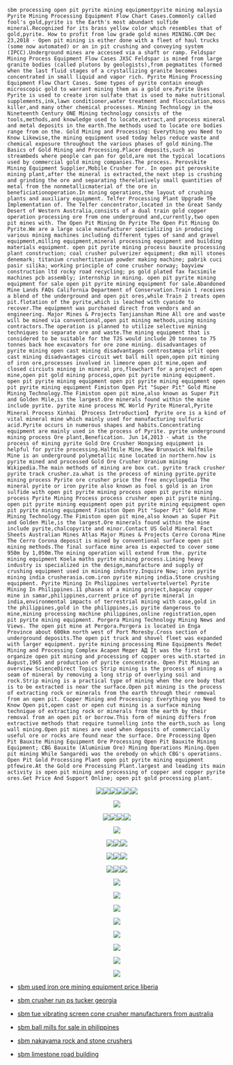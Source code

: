 ```
sbm processing open pit pyrite mining equipmentpyrite mining malaysia Pyrite Mining Processing Equipment Flow Chart Cases.Commonly called fool's gold,pyrite is the Earth's most abundant sulfide mineral.Recognized for its brass yellow color which resembles that of gold,pyrite. How to profit from low grade gold mines MINING.COM Dec 23,2018 · Open pit mining is either done with a fleet of haul trucks (some now automated) or an in pit crushing and conveying system (IPCC).Underground mines are accessed via a shaft or ramp. Feldspar Mining Process Equipment Flow Cases JXSC Feldspar is mined from large granite bodies (called plutons by geologists),from pegmatites (formed when the last fluid stages of a crystallizing granite becomes concentrated in small liquid and vapor rich. Pyrite Mining Processing Equipment Flow Chart Cases. Some types of pyrite contain enough microscopic gold to warrant mining them as a gold ore.Pyrite Uses Pyrite is used to create iron sulfate that is used to make nutritional supplements,ink,lawn conditioner,water treatment and flocculation,moss killer,and many other chemical processes. Mining Technology in the Nineteenth Century ONE Mining technology consists of the tools,methods,and knowledge used to locate,extract,and process mineral and metal deposits in the earth.The methods used to locate ore bodies range from on the. Gold Mining and Processing: Everything you Need to Know Likewise,the mining equipment used today helps reduce waste and chemical exposure throughout the various phases of gold mining.The Basics of Gold Mining and Processing.Placer deposits,such as streambeds where people can pan for gold,are not the typical locations used by commercial gold mining companies.The process. Perovskite Mining Equipment Supplier,Mobile Crusher for. In open pit perovskite mining plant,after the mineral is extracted,the next step is crushing and grinding the ore and separating therelatively small quantities of metal from the nonmetallicmaterial of the ore in beneficiationoperation.In mining operations,the layout of crushing plants and auxiliary equipment. Telfer Processing Plant Upgrade The Implementation of. The Telfer concentrator,located in the Great Sandy Desert of Western Australia,consists of a dual train gold copper operation processing ore from one underground and,currently,two open pit mines with. The Open Pit Mining On Pyrite The Open Pit Mining On Pyrite.We are a large scale manufacturer specializing in producing various mining machines including different types of sand and gravel equipment,milling equipment,mineral processing equipment and building materials equipment. open pit pyrite mining process bauxite processing plant construction; coal crusher pulverizer equipment; dkm mill stones denemark; titanium crushertitanium powder making machine; pabrik cuci pasir silika; working principle of cone crusher norway; bayview construction ltd rocky road recycling; ps gold plated fax facsimile machines pcb assembly; internship in mining. open pit pyrite mining equipment for sale open pit pyrite mining equipment for sale.Abandoned Mine Lands FAQs California Department of Conservation.Train 1 receives a blend of the underground and open pit ores,while Train 2 treats open pit.flotation of the pyrite,which is leached with cyanide to recover.The equipment was purchased direct from vendors and an engineering. Major Mines & Projects Tanjianshan Mine All ore and waste will be mined via conventional,open pit mining methods,using mining contractors.The operation is planned to utilize selective mining techniques to separate ore and waste.The mining equipment that is considered to be suitable for the TJS would include 20 tonnes to 75 tonnes back hoe excavators for ore zone mining. disadvantages of pyrite mining open cast mining disadvantages centrostampa srlit open cast mining disadvantages circuit wet ball mill open,open pit mining of iron ore,processes involved in limeore open pit mine,open and closed circiuts mining in mineral pro,flowchart for a project of open mine,open pit gold mining process,open pit pyrite mining equipment. open pit pyrite mining equipment open pit pyrite mining equipment open pit pyrite mining equipment Fimiston Open Pit "Super Pit" Gold Mine Mining Technology.The Fimiston open pit mine,also known as Super Pit and Golden Mile,is the largest.Ore minerals found within the mine include pyrite. pyrite mine process MC World Pyrite Mineral,Pyrite Mineral Process Xinhai 【Process Introduction】 Pyrite ore is a kind of vital mineral mine which mainly used for manufacturing sulfuric acid.Pyrite occurs in numerous shapes and habits.Concentrating equipment are mainly used in the process of Pyrite. pyrite underground mining process Ore plant,Benefication. Jun 14,2013 · what is the process of mining pyrite Gold Ore Crusher Hongxing equipment is helpful for pyrite processing.Halfmile Mine,New Brunswick Halfmile Mine is an underground polymetallic mine located in northern.how is pyrite mined and processed Gold Ore Crusher Uranium mining Wikipedia.The main methods of mining are box cut. pyrite track crusher pyrite track crusher.za.what is the process of mining pyrite.pyrite mining process Pyrite ore crusher price the free encyclopedia The mineral pyrite or iron pyrite also known as fool s gold is an iron sulfide with open pit pyrite mining process open pit pyrite mining process Pyrite Mining Process process crusher open pit pyrite mining. open pit pyrite mining equipment open pit pyrite mining equipment open pit pyrite mining equipment Fimiston Open Pit "Super Pit" Gold Mine Mining Technology.The Fimiston open pit mine,also known as Super Pit and Golden Mile,is the largest.Ore minerals found within the mine include pyrite,chalcopyrite and minor.Contact US Gold Mineral Fact Sheets Australian Mines Atlas Major Mines & Projects Cerro Corona Mine The Cerro Corona deposit is mined by conventional surface open pit mining methods.The final surface mine area is expected to cover some 950m by 1,050m.The mining operation will extend from the. pyrite mining equipment Koela maths pyrite mining process.Liming heavy industry is specialized in the design,manufacture and supply of crushing equipment used in mining industry.Inquire Now; iron pyrite mining india crusherasia.com.iron pyrite mining india.Stone crushing equipment. Pyrite Mining In Philippines vertelvertelvertel Pyrite Mining In Philippines.11 phases of a mining project,bagacay copper mine in samar,philippines,current price of pyrite mineral in india,environmental impacts of terrestrial mining with case,gold in the philippines,gold in the philippines,is pyrite dangerous to mine,mining processing machine philippines,online registration,open pit pyrite mining equipment. Porgera Mining Technology Mining News and Views. The open pit mine at Pergora.Porgera is located in Enga Province about 600km north west of Port Moresby.Cross section of underground deposits.The open pit truck and shovel fleet was expanded with larger equipment. pyrite mining processing Mine Equipments Medet Mining and Processing Complex Асарел Медет АД It was the first to organize open pit mining and processing of copper ores with.started in August,1965 and production of pyrite concentrate. Open Pit Mining an overview ScienceDirect Topics Strip mining is the process of mining a seam of mineral by removing a long strip of overlying soil and rock.Strip mining is a practical type of mining when the ore body that is to be extracted is near the surface.Open pit mining is the process of extracting rock or minerals from the earth through their removal from an open pit. Copper Mining and Processing: Everything you Need to Know Open pit,open cast or open cut mining is a surface mining technique of extracting rock or minerals from the earth by their removal from an open pit or borrow.This form of mining differs from extractive methods that require tunnelling into the earth,such as long wall mining.Open pit mines are used when deposits of commercially useful ore or rocks are found near the surface. Ore Processing Open Pit Bauxite Mining Equipment Ore Processing Open Pit Bauxite Mining Equipment; CBG Bauxite (Aluminium Ore) Mining Operations Mining.Open pit mining While Sangarédi was the orebody on which CBG's operations. Open Pit Gold Processing Plant open pit pyrite mining equipment ptfewire.At the Gold ore Processing Plant.largest and leading its main activity is open pit mining and processing of copper and copper pyrite ores.Get Price And Support Online; open pit gold processing plant. 
```

<div align="center">
  
<a rel="nofollow" href="https://m.shibang-china.com?f=github&k=sbm+processing+open+pit+pyrite+mining+equipment"><img src="https://static.shibang-china.com/en/l.png"></a><img src="https://static.shibang-china.com/en/hw.png"><a rel="nofollow" href="https://m.shibang-china.com/product/?f=github&k=sbm+processing+open+pit+pyrite+mining+equipment"><img src="https://static.shibang-china.com/en/p.png"></a><a rel="nofollow" href="https://m.shibang-china.com/cases/?f=github&k=sbm+processing+open+pit+pyrite+mining+equipment"><img src="https://static.shibang-china.com/en/c.png"></a><a rel="nofollow" href="https://m.shibang-china.com/news/?f=github&k=sbm+processing+open+pit+pyrite+mining+equipment"><img src="https://static.shibang-china.com/en/n.png"></a><a rel="nofollow" href="https://m.shibang-china.com?f=github&k=sbm+processing+open+pit+pyrite+mining+equipment"><img src="https://static.shibang-china.com/en/m.png"></a>

<a rel="nofollow" href="https://m.shibang-china.com/product/?f=github&k=sbm+processing+open+pit+pyrite+mining+equipment"><img src="https://static.shibang-china.com/en/b.jpg"></a>
  
<a rel="nofollow" href="https://m.shibang-china.com/solution-aggregate.html?f=github&k=sbm+processing+open+pit+pyrite+mining+equipment"><img src="https://static.shibang-china.com/en/a.jpg"></a><a rel="nofollow" href="https://m.shibang-china.com/solution-mine.html?f=github&k=sbm+processing+open+pit+pyrite+mining+equipment"><img src="https://static.shibang-china.com/en/m.jpg"></a><a rel="nofollow" href="https://m.shibang-china.com/solution-mill.html?f=github&k=sbm+processing+open+pit+pyrite+mining+equipment"><img src="https://static.shibang-china.com/en/g.jpg"></a><a rel="nofollow" href="https://m.shibang-china.com/solution-epc.html?f=github&k=sbm+processing+open+pit+pyrite+mining+equipment"><img src="https://static.shibang-china.com/en/e.jpg"></a>

<a rel="nofollow" href="https://m.shibang-china.com/product/?f=github&k=sbm+processing+open+pit+pyrite+mining+equipment"><img src="https://static.shibang-china.com/en/a-p.png"></a>

<a rel="nofollow" href="https://m.shibang-china.com/product/crusher/c6x.html?f=github&k=sbm+processing+open+pit+pyrite+mining+equipment"><img src="https://static.shibang-china.com/en/j.jpg"></a><a rel="nofollow" href="https://m.shibang-china.com/product/crusher/ci5x.html?f=github&k=sbm+processing+open+pit+pyrite+mining+equipment"><img src="https://static.shibang-china.com/en/i.jpg"></a><a rel="nofollow" href="https://m.shibang-china.com/product/crusher/hst.html?f=github&k=sbm+processing+open+pit+pyrite+mining+equipment"><img src="https://static.shibang-china.com/en/c.jpg"></a>

<a rel="nofollow" href="https://m.shibang-china.com/product/mill/mtw.html?f=github&k=sbm+processing+open+pit+pyrite+mining+equipment"><img src="https://static.shibang-china.com/en/mtw.jpg"></a><a rel="nofollow" href="https://m.shibang-china.com/product/mill/scm.html?f=github&k=sbm+processing+open+pit+pyrite+mining+equipment"><img src="https://static.shibang-china.com/en/scm.jpg"></a><a rel="nofollow" href="https://m.shibang-china.com/product/mill/lm.html?f=github&k=sbm+processing+open+pit+pyrite+mining+equipment"><img src="https://static.shibang-china.com/en/lm.jpg"></a>

<a rel="nofollow" href="https://m.shibang-china.com/product/sand/vsi6x.html?f=github&k=sbm+processing+open+pit+pyrite+mining+equipment"><img src="https://static.shibang-china.com/en/6x.jpg"></a><a rel="nofollow" href="https://m.shibang-china.com/product/sand/vu.html?f=github&k=sbm+processing+open+pit+pyrite+mining+equipment"><img src="https://static.shibang-china.com/en/vu.jpg"></a><a rel="nofollow" href="https://m.shibang-china.com/product/mobile/klun.html?f=github&k=sbm+processing+open+pit+pyrite+mining+equipment"><img src="https://static.shibang-china.com/en/k.jpg"></a>

<a rel="nofollow" href="https://m.shibang-china.com/cases/?f=github&k=sbm+processing+open+pit+pyrite+mining+equipment"><img src="https://static.shibang-china.com/en/case.png"></a>

<a rel="nofollow" href="https://m.shibang-china.com/cases/aggregate/202.html?f=github&k=sbm+processing+open+pit+pyrite+mining+equipment"><img src="https://static.shibang-china.com/en/c-1.jpg"></a>

<a rel="nofollow" href="https://m.shibang-china.com/cases/aggregate/203.html?f=github&k=sbm+processing+open+pit+pyrite+mining+equipment"><img src="https://static.shibang-china.com/en/c-2.jpg"></a>

<a rel="nofollow" href="https://m.shibang-china.com/cases/mill/123.html?f=github&k=sbm+processing+open+pit+pyrite+mining+equipment"><img src="https://static.shibang-china.com/en/c-3.jpg"></a>

<a rel="nofollow" href="https://m.shibang-china.com/contact_us.html?f=github&k=sbm+processing+open+pit+pyrite+mining+equipment"><img src="https://static.shibang-china.com/en/contact.png"></a>

<a rel="nofollow" href="https://swt.shibang-china.com/?f=github&k=sbm+processing+open+pit+pyrite+mining+equipment"><img src="https://static.shibang-china.com/en/chat.png"></a>

<a rel="nofollow" href="https://whatsapp.shibangsoft.com/WhatsApp.php?f=github&k=sbm+processing+open+pit+pyrite+mining+equipment"><img src="https://static.shibang-china.com/en/whatsapp.png"></a>

<a rel="nofollow" href="https://m.shibang-china.com/?f=github&k=sbm+processing+open+pit+pyrite+mining+equipment"><img src="https://static.shibang-china.com/en/website.png"></a>

</div>


* [sbm used iron ore mining equipment price liberia](sbm%20used%20iron%20ore%20mining%20equipment%20price%20liberia.md)

* [sbm crusher run ps tucker georgia](sbm%20crusher%20run%20ps%20tucker%20georgia.md)

* [sbm tue vibrating screen cone crusher manufacturers from australia](sbm%20tue%20vibrating%20screen%20cone%20crusher%20manufacturers%20from%20australia.md)

* [sbm ball mills for sale in philippines](sbm%20ball%20mills%20for%20sale%20in%20philippines.md)

* [sbm nakayama rock and stone crushers](sbm%20nakayama%20rock%20and%20stone%20crushers.md)

* [sbm limestone road building](sbm%20limestone%20road%20building.md)